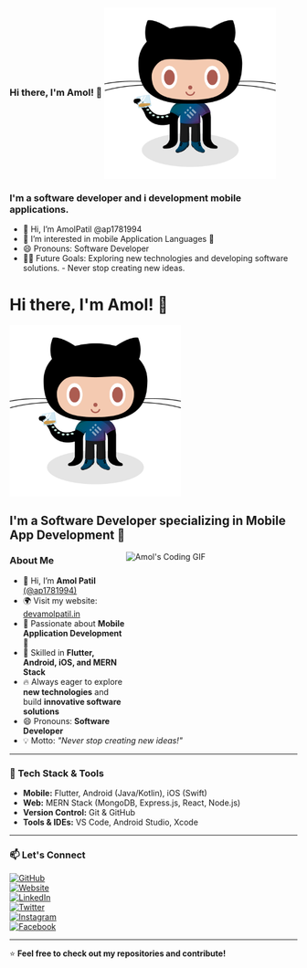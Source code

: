 ### Hi there, I'm Amol! 👋   <img src="./images/2.png" width = "300" height = "300" align = "center"> 


<!---### Hi there, I'm Amol! 👋   <img src="./images/1.gif" width = "300" height = "300" align = "center"> 
--->
### I'm a software developer and i development mobile applications.   

- 👋 Hi, I’m AmolPatil @ap1781994
- 👀 I’m interested in mobile Application Languages 📱
- 😄 Pronouns: Software Developer
- 💪🏼 Future Goals: Exploring new technologies and developing software solutions. - Never stop creating new ideas.

# Hi there, I'm Amol! 👋  
<img src="./images/2.png" width="300" height="300" alt="Amol's Profile Image" align="center">  

<!---  
# Hi there, I'm Amol! 👋  
<img src="./images/1.gif" width="300" height="300" alt="Animated GIF" align="center">  
--->  

## I'm a Software Developer specializing in Mobile App Development 🚀  
<img src="./images/amol.gif" width="300" height="300" alt="Amol's Coding GIF" align="right">  

### About Me  
- 👋 Hi, I’m **Amol Patil** [(@ap1781994)](https://github.com/@ap1781994)  
- 🌍 Visit my website: [devamolpatil.in](https://devamolpatil.in/)  
- 👀 Passionate about **Mobile Application Development** 📱  
- 🎯 Skilled in **Flutter, Android, iOS, and MERN Stack**  
- 🔥 Always eager to explore **new technologies** and build **innovative software solutions**  
- 😄 Pronouns: **Software Developer**  
- 💡 Motto: _"Never stop creating new ideas!"_  

---

### 🚀 Tech Stack & Tools  
- **Mobile:** Flutter, Android (Java/Kotlin), iOS (Swift)  
- **Web:** MERN Stack (MongoDB, Express.js, React, Node.js)  
- **Version Control:** Git & GitHub  
- **Tools & IDEs:** VS Code, Android Studio, Xcode  

---

### 📫 Let's Connect  
[![GitHub](https://img.shields.io/badge/GitHub-@AmolPatil--Git-181717?style=flat&logo=github)](https://github.com/@ap1781994)  
[![Website](https://img.shields.io/badge/Website-Visit%20Now-orange?style=flat&logo=google-chrome)](https://devamolpatil.in/)  
[![LinkedIn](https://img.shields.io/badge/LinkedIn-Amol%20Patil-blue?style=flat&logo=linkedin)](https://www.linkedin.com/in/amol-patil-372641165/)  
[![Twitter](https://img.shields.io/badge/Twitter-@amol1781994-1DA1F2?style=flat&logo=twitter)](https://x.com/amol1781994)  
[![Instagram](https://img.shields.io/badge/Instagram-@amol1781994-E4405F?style=flat&logo=instagram)](https://www.instagram.com/amol1781994/)  
[![Facebook](https://img.shields.io/badge/Facebook-Amol%20Patil-1877F2?style=flat&logo=facebook)](https://www.facebook.com/profile.php?id=100008380546793)  

---  

⭐ **Feel free to check out my repositories and contribute!**  



<!---- 🌱 I’m currently learning ...
- 💞️ I’m looking to collaborate on ...
- 📫 How to reach me ...
- 😄 Pronouns: ...
- ⚡ Fun fact: ...
--->
<!---
AmolPatil-Git/AmolPatil-Git is a ✨ special ✨ repository because its `README.md` (this file) appears on your GitHub profile.
You can click the Preview link to take a look at your changes.
--->
